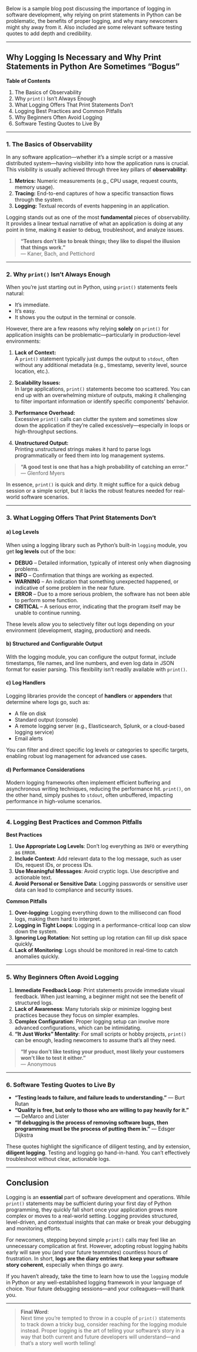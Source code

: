 Below is a sample blog post discussing the importance of logging in software development, why relying on print statements in Python can be problematic, the benefits of proper logging, and why many newcomers might shy away from it. Also included are some relevant software testing quotes to add depth and credibility.

---

## Why Logging Is Necessary and Why Print Statements in Python Are Sometimes “Bogus”

**Table of Contents**  
1. The Basics of Observability  
2. Why `print()` Isn’t Always Enough  
3. What Logging Offers That Print Statements Don’t  
4. Logging Best Practices and Common Pitfalls  
5. Why Beginners Often Avoid Logging  
6. Software Testing Quotes to Live By

---

### 1. The Basics of Observability

In any software application—whether it’s a simple script or a massive distributed system—having visibility into how the application runs is crucial. This visibility is usually achieved through three key pillars of **observability**:

1. **Metrics:** Numeric measurements (e.g., CPU usage, request counts, memory usage).  
2. **Tracing:** End-to-end captures of how a specific transaction flows through the system.  
3. **Logging:** Textual records of events happening in an application.

Logging stands out as one of the most **fundamental** pieces of observability. It provides a linear textual narrative of what an application is doing at any point in time, making it easier to debug, troubleshoot, and analyze issues.

> **“Testers don’t like to break things; they like to dispel the illusion that things work.”**  
> — Kaner, Bach, and Pettichord

---

### 2. Why `print()` Isn’t Always Enough

When you’re just starting out in Python, using `print()` statements feels natural:
- It’s immediate.
- It’s easy.
- It shows you the output in the terminal or console.

However, there are a few reasons why relying **solely** on `print()` for application insights can be problematic—particularly in production-level environments:

1. **Lack of Context:**  
   A `print()` statement typically just dumps the output to `stdout`, often without any additional metadata (e.g., timestamp, severity level, source location, etc.).

2. **Scalability Issues:**  
   In large applications, `print()` statements become too scattered. You can end up with an overwhelming mixture of outputs, making it challenging to filter important information or identify specific components’ behavior.

3. **Performance Overhead:**  
   Excessive `print()` calls can clutter the system and sometimes slow down the application if they’re called excessively—especially in loops or high-throughput sections.

4. **Unstructured Output:**  
   Printing unstructured strings makes it hard to parse logs programmatically or feed them into log management systems.  

> **“A good test is one that has a high probability of catching an error.”**  
> — Glenford Myers

In essence, `print()` is quick and dirty. It might suffice for a quick debug session or a simple script, but it lacks the robust features needed for real-world software scenarios.

---

### 3. What Logging Offers That Print Statements Don’t

#### a) **Log Levels**

When using a logging library such as Python’s built-in `logging` module, you get **log levels** out of the box:

- **DEBUG** – Detailed information, typically of interest only when diagnosing problems.  
- **INFO** – Confirmation that things are working as expected.  
- **WARNING** – An indication that something unexpected happened, or indicative of some problem in the near future.  
- **ERROR** – Due to a more serious problem, the software has not been able to perform some function.  
- **CRITICAL** – A serious error, indicating that the program itself may be unable to continue running.

These levels allow you to selectively filter out logs depending on your environment (development, staging, production) and needs.

#### b) **Structured and Configurable Output**

With the logging module, you can configure the output format, include timestamps, file names, and line numbers, and even log data in JSON format for easier parsing. This flexibility isn’t readily available with `print()`.

#### c) **Log Handlers**

Logging libraries provide the concept of **handlers** or **appenders** that determine where logs go, such as:
- A file on disk
- Standard output (console)
- A remote logging server (e.g., Elasticsearch, Splunk, or a cloud-based logging service)
- Email alerts

You can filter and direct specific log levels or categories to specific targets, enabling robust log management for advanced use cases.

#### d) **Performance Considerations**

Modern logging frameworks often implement efficient buffering and asynchronous writing techniques, reducing the performance hit. `print()`, on the other hand, simply pushes to `stdout`, often unbuffered, impacting performance in high-volume scenarios.

---

### 4. Logging Best Practices and Common Pitfalls

**Best Practices**  
1. **Use Appropriate Log Levels**: Don’t log everything as `INFO` or everything as `ERROR`.  
2. **Include Context**: Add relevant data to the log message, such as user IDs, request IDs, or process IDs.  
3. **Use Meaningful Messages**: Avoid cryptic logs. Use descriptive and actionable text.  
4. **Avoid Personal or Sensitive Data**: Logging passwords or sensitive user data can lead to compliance and security issues.

**Common Pitfalls**  
1. **Over-logging**: Logging everything down to the millisecond can flood logs, making them hard to interpret.  
2. **Logging in Tight Loops**: Logging in a performance-critical loop can slow down the system.  
3. **Ignoring Log Rotation**: Not setting up log rotation can fill up disk space quickly.  
4. **Lack of Monitoring**: Logs should be monitored in real-time to catch anomalies quickly.  

---

### 5. Why Beginners Often Avoid Logging

1. **Immediate Feedback Loop**: Print statements provide immediate visual feedback. When just learning, a beginner might not see the benefit of structured logs.  
2. **Lack of Awareness**: Many tutorials skip or minimize logging best practices because they focus on simpler examples.  
3. **Complex Configuration**: Proper logging setup can involve more advanced configurations, which can be intimidating.  
4. **“It Just Works” Mentality**: For small scripts or hobby projects, `print()` can be enough, leading newcomers to assume that’s all they need.

> **“If you don’t like testing your product, most likely your customers won’t like to test it either.”**  
> — Anonymous

---

### 6. Software Testing Quotes to Live By

- **“Testing leads to failure, and failure leads to understanding.”** — Burt Rutan  
- **“Quality is free, but only to those who are willing to pay heavily for it.”** — DeMarco and Lister  
- **“If debugging is the process of removing software bugs, then programming must be the process of putting them in.”** — Edsger Dijkstra  

These quotes highlight the significance of diligent testing, and by extension, **diligent logging**. Testing and logging go hand-in-hand. You can’t effectively troubleshoot without clear, actionable logs. 

---

## Conclusion

Logging is an **essential** part of software development and operations. While `print()` statements may be sufficient during your first day of Python programming, they quickly fall short once your application grows more complex or moves to a real-world setting. Logging provides structured, level-driven, and contextual insights that can make or break your debugging and monitoring efforts. 

For newcomers, stepping beyond simple `print()` calls may feel like an unnecessary complication at first. However, adopting robust logging habits early will save you (and your future teammates) countless hours of frustration. In short, **logs are the diary entries that keep your software story coherent**, especially when things go awry. 

If you haven’t already, take the time to learn how to use the `logging` module in Python or any well-established logging framework in your language of choice. Your future debugging sessions—and your colleagues—will thank you.

---

> **Final Word**:  
> Next time you’re tempted to throw in a couple of `print()` statements to track down a tricky bug, consider reaching for the logging module instead. Proper logging is the art of telling your software’s story in a way that both current and future developers will understand—and that’s a story well worth telling!